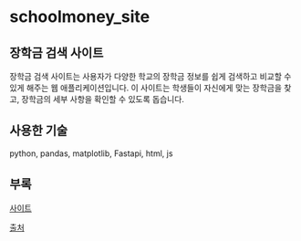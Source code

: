 # schoolmoney_site

## 장학금 검색 사이트

장학금 검색 사이트는 사용자가 다양한 학교의 장학금 정보를 쉽게 검색하고 비교할 수 있게 해주는 웹 애플리케이션입니다. 이 사이트는 학생들이 자신에게 맞는 장학금을 찾고, 장학금의 세부 사항을 확인할 수 있도록 돕습니다.

## 사용한 기술

python, pandas, matplotlib, Fastapi, html, js

## 부록

[사이트](https://schoolmoney-site.onrender.com)

[출처](https://github.com/janyoungjin/scholarshipData)

